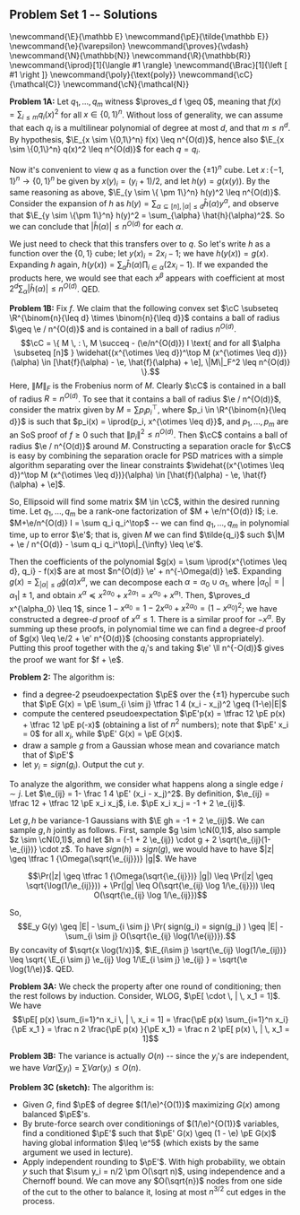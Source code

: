 ## Problem Set 1 -- Solutions

\newcommand{\E}{\mathbb E}
\newcommand{\pE}{\tilde{\mathbb E}}
\newcommand{\e}{\varepsilon}
\newcommand{\proves}{\vdash}
\newcommand{\N}{\mathbb{N}}
\newcommand{\R}{\mathbb{R}}
\newcommand{\iprod}[1]{\langle #1 \rangle}
\newcommand{\Brac}[1]{\left [ #1 \right ]}
\newcommand{\poly}{\text{poly}}
\newcommand{\cC}{\mathcal{C}}
\newcommand{\cN}{\mathcal{N}}


**Problem 1A:**
Let $q_1,\ldots,q_m$ witness $\proves_d f \geq 0$, meaning that $f(x) = \sum_{i \leq m} q_i(x)^2$ for all $x \in \{0,1\}^n$. Without loss of generality, we can assume that each $q_i$ is a multilinear polynomial of degree at most $d$, and that $m \leq n^d$. By hypothesis, $\E_{x \sim \{0,1\}^n} f(x) \leq n^{O(d)}$, hence also $\E_{x \sim \{0,1\}^n} q(x)^2 \leq n^{O(d)}$ for each $q = q_i$.

Now it's convenient to view $q$ as a function over the $\{\pm 1\}^n$ cube. Let $x \, : \, \{-1,1\}^n \rightarrow \{0,1\}^n$ be given by $x(y)_i = (y_i + 1)/2$, and let $h(y) = g(x(y))$. By the same reasoning as above, $\E_{y \sim \{ \pm 1\}^n} h(y)^2 \leq n^{O(d)}$. Consider the expansion of $h$ as $h(y) = \sum_{\alpha \subseteq [n], |\alpha| \leq d} \hat{h}(\alpha) y^\alpha$, and observe that $\E_{y \sim \{\pm 1\}^n} h(y)^2 = \sum_{\alpha} \hat{h}(\alpha)^2$. So we can conclude that $|\hat{h}(\alpha)| \leq n^{O(d)}$ for each $\alpha$.

We just need to check that this transfers over to $q$. So let's write $h$ as a function over the $\{0,1\}$ cube; let $y(x)_i = 2x_i - 1$; we have $h(y(x)) = g(x)$. Expanding $h$ again, $h(y(x)) = \sum_{\alpha} \hat{h}(\alpha) \prod_{i \in \alpha} (2x_i - 1)$. If we expanded the products here, we would see that each $x^\beta$ appears with coefficient at most $2^d \sum_{\alpha} |\hat{h}(\alpha)| \leq n^{O(d)}$. QED.

**Problem 1B:**
Fix $f$. We claim that the following convex set $\cC \subseteq \R^{\binom{n}{\leq d} \times \binom{n}{\leq d}}$ contains a ball of radius $\geq \e / n^{O(d)}$ and is contained in a ball of radius $n^{O(d)}$.
$$\cC = \{ M \, : \, M \succeq - (\e/n^{O(d)}) I \text{ and for all $\alpha \subseteq [n]$ } \widehat{(x^{\otimes \leq d})^\top M (x^{\otimes \leq d})}(\alpha) \in [\hat{f}(\alpha) - \e, \hat{f}(\alpha) + \e], \|M\|_F^2 \leq n^{O(d)} \}.$$
Here, $\|M\|_F$ is the Frobenius norm of $M$. Clearly $\cC$ is contained in a ball of radius $R = n^{O(d)}$. To see that it contains a ball of radius $\e / n^{O(d)}$, consider the matrix given by $M = \sum p_i p_i^\top$, where $p_i \in \R^{\binom{n}{\leq d}}$ is such that $p_i(x) = \iprod{p_i, x^{\otimes \leq d}}$, and $p_1,\ldots,p_m$ are an SoS proof of $f \geq 0$ such that $\|p_i\|^2 \leq n^{O(d)}$. Then $\cC$ contains a ball of radius $\e / n^{O(d)}$ around $M$. Constructing a separation oracle for $\cC$ is easy by combining the separation oracle for PSD matrices with a simple algorithm separating over the linear constraints $\widehat{(x^{\otimes \leq d})^\top M (x^{\otimes \leq d})}(\alpha) \in [\hat{f}(\alpha) - \e, \hat{f}(\alpha) + \e]$. 

So, Ellipsoid will find some matrix $M \in \cC$, within the desired running time. Let $q_1,\ldots,q_m$ be a rank-one factorization of $M + \e/n^{O(d)} I$; i.e. $M+\e/n^{O(d)} I = \sum q_i q_i^\top$ -- we can find $q_1,\ldots,q_m$ in polynomial time, up to error $\e'$; that is, given $M$ we can find $\tilde{q_i}$ such $\|M + \e / n^{O(d)} - \sum q_i q_i^\top\|_{\infty} \leq \e'$.

Then the coefficients of the polynomial $g(x) = \sum \iprod{x^{\otimes \leq d}, q_i} - f(x)$ are at most $n^{O(d)} \e' + n^{-\Omega(d)} \e$. Expanding $g(x) = \sum_{|\alpha| \leq d} \hat{g}(\alpha) x^{\alpha}$, we can decompose each $\alpha = \alpha_0 \cup \alpha_1$, where $|\alpha_0| = |\alpha_1| \pm 1$, and obtain $x^{\alpha} \preceq x^{2\alpha_0} + x^{2 \alpha_1} = x^{\alpha_0} + x^{\alpha_1}$. Then, $\proves_d x^{\alpha_0} \leq 1$, since $1-x^{\alpha_0} = 1-2x^{\alpha_0} + x^{2\alpha_0} = (1-x^{\alpha_0})^2$; we have constructed a degree-$d$ proof of $x^{\alpha} \leq 1$. There is a similar proof for $-x^{\alpha}$. By summing up these proofs, in polynomial time we can find a degree-$d$ proof of $g(x) \leq \e/2 + \e' n^{O(d)}$ (choosing constants appropriately). Putting this proof together with the $q_i$'s and taking $\e' \ll n^{-O(d)}$ gives the proof we want for $f + \e$.

**Problem 2:**
The algorithm is:

- find a degree-2 pseudoexpectation $\pE$ over the $\{ \pm 1\}$ hypercube such that $\pE G(x) = \pE \sum_{i \sim j} \tfrac 1 4 (x_i - x_j)^2 \geq (1-\e)|E|$
- compute the centered pseudoexpectation $\pE'p(x) = \tfrac 12 \pE p(x) + \tfrac 12 \pE p(-x)$ (obtaining a list of $n^2$ numbers); note that $\pE' x_i = 0$ for all $x_i$, while $\pE' G(x) = \pE G(x)$.
- draw a sample $g$ from a Gaussian whose mean and covariance match that of $\pE'$
- let $y_i = sign(g_i)$. Output the cut $y$.

To analyze the algorithm, we consider what happens along a single edge $i \sim j$. Let $\e_{ij} = 1- \frac 1 4 \pE' (x_i - x_j)^2$. By definition, $\e_{ij} = \tfrac 12 + \tfrac 12 \pE x_i x_j$, i.e. $\pE x_i x_j = -1 + 2 \e_{ij}$.

Let $g,h$ be variance-1 Gaussians with $\E gh = -1 + 2 \e_{ij}$. We can sample $g,h$ jointly as follows. First, sample $g \sim \cN(0,1)$, also sample $z \sim \cN(0,1)$, and let $h = (-1 + 2 \e_{ij}) \cdot g + 2 \sqrt{\e_{ij}(1-\e_{ij})} \cdot z$. To have $sign(h) = sign(g)$, we would have to have $|z| \geq \tfrac 1 {\Omega(\sqrt{\e_{ij}})} |g|$. We have

$$\Pr(|z| \geq \tfrac 1 {\Omega(\sqrt{\e_{ij}})} |g|) \leq \Pr(|z| \geq \sqrt{\log(1/\e_{ij}})) + \Pr(|g| \leq O(\sqrt{\e_{ij} \log 1/\e_{ij}})) \leq O(\sqrt{\e_{ij} \log 1/\e_{ij}})$$

So,
$$E_y G(y) \geq |E| - \sum_{i \sim j} \Pr( sign(g_i) = sign(g_j) ) \geq |E| - \sum_{i \sim j} O(\sqrt{\e_{ij} \log(1/\e{ij})}).$$
By concavity of $\sqrt{x \log(1/x)}$, $\E_{i\sim j} \sqrt{\e_{ij} \log(1/\e_{ij})} \leq \sqrt{ \E_{i \sim j} \e_{ij} \log 1/\E_{i \sim j} \e_{ij} } = \sqrt{\e \log(1/\e)}$. QED.


**Problem 3A:** We check the property after one round of conditioning; then the rest follows by induction. Consider, WLOG, $\pE[ \cdot \, | \, x_1 = 1]$. We have
$$\pE[ p(x) \sum_{i=1}^n x_i \, | \, x_i = 1] = \frac{\pE p(x) \sum_{i=1}^n x_i}{\pE x_1 } = \frac n 2 \frac{\pE p(x) }{\pE x_1} = \frac n 2 \pE[ p(x) \, | \, x_1 = 1]$$

**Problem 3B:** The variance is actually $O(n)$ -- since the $y_i$'s are independent, we have $Var (\sum y_i) = \sum Var(y_i) \leq O(n)$.

**Problem 3C (sketch):** The algorithm is:

- Given $G$, find $\pE$ of degree $(1/\e)^{O(1)}$ maximizing $G(x)$ among balanced $\pE$'s.
- By brute-force search over conditionings of $(1/\e)^{O(1)}$ variables, find a conditioned $\pE'$ such that $\pE' G(x) \geq (1 - \e) \pE G(x)$ having global information $\leq \e^5$ (which exists by the same argument we used in lecture).
- Apply independent rounding to $\pE'$. With high probability, we obtain $y$ such that $\sum y_i = n/2 \pm O(\sqrt n)$, using independence and a Chernoff bound. We can move any $O(\sqrt{n})$ nodes from one side of the cut to the other to balance it, losing at most $n^{3/2}$ cut edges in the process.
